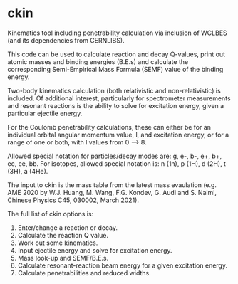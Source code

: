 # ckin
Kinematics tool including penetrability calculation via inclusion of WCLBES (and its dependencies from CERNLIBS).

This code can be used to calculate reaction and decay Q-values, print out atomic masses and binding energies (B.E.s) and calculate the corresponding Semi-Empirical Mass Formula (SEMF) value of the binding energy.

Two-body kinematics calculation (both relativistic and non-relativistic) is included. Of additional interest, particularly for spectrometer measurements and resonant reactions is the ability to solve for excitation energy, given a particular ejectile energy.

For the Coulomb penetrability calculations, these can either be for an individual orbital angular momentum value, l, and excitation energy, or for a range of one or both, with l values from 0 --> 8.

Allowed special notation for particles/decay modes are:  g, e-, b-, e+, b+, ec, ee, bb.
For isotopes, allowed special notation is:  n (1n), p (1H), d (2H), t (3H), a (4He).

The input to ckin is the mass table from the latest mass evaulation
(e.g. AME 2020 by W.J. Huang, M. Wang, F.G. Kondev, G. Audi and S. Naimi, Chinese Physics C45, 030002, March 2021).

The full list of ckin options is:
 1) Enter/change a reaction or decay.
 2) Calculate the reaction Q value.
 3) Work out some kinematics.
 4) Input ejectile energy and solve for excitation energy.
 5) Mass look-up and SEMF/B.E.s.
 6) Calculate resonant-reaction beam energy for a given excitation energy.
 7) Calculate penetrabilities and reduced widths.

